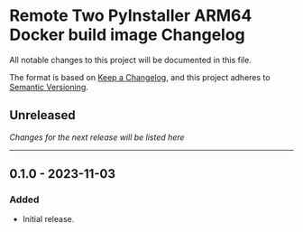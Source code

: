 # Remote Two PyInstaller ARM64 Docker build image Changelog

All notable changes to this project will be documented in this file.

The format is based on [Keep a Changelog](https://keepachangelog.com/en/1.0.0/),
and this project adheres to [Semantic Versioning](https://semver.org/spec/v2.0.0.html).

## Unreleased

_Changes for the next release will be listed here_

---

## 0.1.0 - 2023-11-03
### Added
- Initial release.
